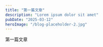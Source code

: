 ```yaml
---
title: "第一篇文章"
description: "Lorem ipsum dolor sit amet"
pubDate: "2025-03-12"
heroImage: "/blog-placeholder-2.jpg"
---
```


第一篇文章

